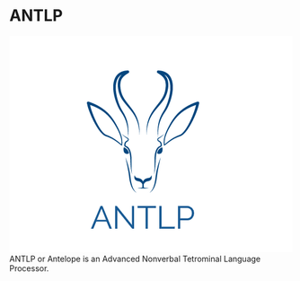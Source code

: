# ANTLP
![Alt text](./Resources/Img/Logo.png?raw=true "Title")
<br/>
ANTLP or Antelope is an Advanced Nonverbal Tetrominal Language Processor.
